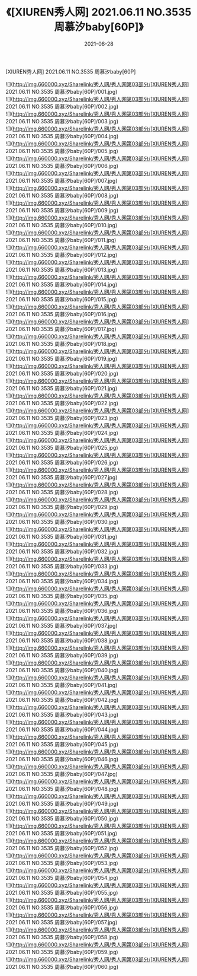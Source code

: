 ﻿---
layout: post
title:  《[XIUREN秀人网] 2021.06.11 NO.3535 周慕汐baby[60P]》
date:   2021-06-28
img: http://img.660000.xyz/Sharelink/秀人网/秀人网第03部分/[XIUREN秀人网] 2021.06.11 NO.3535 周慕汐baby[60P]/000.jpg
categories: [美女, 清纯, 唯美]
---

[XIUREN秀人网] 2021.06.11 NO.3535 周慕汐baby[60P]

  ![](http://img.660000.xyz/Sharelink/秀人网/秀人网第03部分/[XIUREN秀人网] 2021.06.11 NO.3535 周慕汐baby[60P]/001.jpg) <br> ![](http://img.660000.xyz/Sharelink/秀人网/秀人网第03部分/[XIUREN秀人网] 2021.06.11 NO.3535 周慕汐baby[60P]/002.jpg) <br> ![](http://img.660000.xyz/Sharelink/秀人网/秀人网第03部分/[XIUREN秀人网] 2021.06.11 NO.3535 周慕汐baby[60P]/003.jpg) <br> ![](http://img.660000.xyz/Sharelink/秀人网/秀人网第03部分/[XIUREN秀人网] 2021.06.11 NO.3535 周慕汐baby[60P]/004.jpg) <br> ![](http://img.660000.xyz/Sharelink/秀人网/秀人网第03部分/[XIUREN秀人网] 2021.06.11 NO.3535 周慕汐baby[60P]/005.jpg) <br> ![](http://img.660000.xyz/Sharelink/秀人网/秀人网第03部分/[XIUREN秀人网] 2021.06.11 NO.3535 周慕汐baby[60P]/006.jpg) <br> ![](http://img.660000.xyz/Sharelink/秀人网/秀人网第03部分/[XIUREN秀人网] 2021.06.11 NO.3535 周慕汐baby[60P]/007.jpg) <br> ![](http://img.660000.xyz/Sharelink/秀人网/秀人网第03部分/[XIUREN秀人网] 2021.06.11 NO.3535 周慕汐baby[60P]/008.jpg) <br> ![](http://img.660000.xyz/Sharelink/秀人网/秀人网第03部分/[XIUREN秀人网] 2021.06.11 NO.3535 周慕汐baby[60P]/009.jpg) <br> ![](http://img.660000.xyz/Sharelink/秀人网/秀人网第03部分/[XIUREN秀人网] 2021.06.11 NO.3535 周慕汐baby[60P]/010.jpg) <br> ![](http://img.660000.xyz/Sharelink/秀人网/秀人网第03部分/[XIUREN秀人网] 2021.06.11 NO.3535 周慕汐baby[60P]/011.jpg) <br> ![](http://img.660000.xyz/Sharelink/秀人网/秀人网第03部分/[XIUREN秀人网] 2021.06.11 NO.3535 周慕汐baby[60P]/012.jpg) <br> ![](http://img.660000.xyz/Sharelink/秀人网/秀人网第03部分/[XIUREN秀人网] 2021.06.11 NO.3535 周慕汐baby[60P]/013.jpg) <br> ![](http://img.660000.xyz/Sharelink/秀人网/秀人网第03部分/[XIUREN秀人网] 2021.06.11 NO.3535 周慕汐baby[60P]/014.jpg) <br> ![](http://img.660000.xyz/Sharelink/秀人网/秀人网第03部分/[XIUREN秀人网] 2021.06.11 NO.3535 周慕汐baby[60P]/015.jpg) <br> ![](http://img.660000.xyz/Sharelink/秀人网/秀人网第03部分/[XIUREN秀人网] 2021.06.11 NO.3535 周慕汐baby[60P]/016.jpg) <br> ![](http://img.660000.xyz/Sharelink/秀人网/秀人网第03部分/[XIUREN秀人网] 2021.06.11 NO.3535 周慕汐baby[60P]/017.jpg) <br> ![](http://img.660000.xyz/Sharelink/秀人网/秀人网第03部分/[XIUREN秀人网] 2021.06.11 NO.3535 周慕汐baby[60P]/018.jpg) <br> ![](http://img.660000.xyz/Sharelink/秀人网/秀人网第03部分/[XIUREN秀人网] 2021.06.11 NO.3535 周慕汐baby[60P]/019.jpg) <br> ![](http://img.660000.xyz/Sharelink/秀人网/秀人网第03部分/[XIUREN秀人网] 2021.06.11 NO.3535 周慕汐baby[60P]/020.jpg) <br> ![](http://img.660000.xyz/Sharelink/秀人网/秀人网第03部分/[XIUREN秀人网] 2021.06.11 NO.3535 周慕汐baby[60P]/021.jpg) <br> ![](http://img.660000.xyz/Sharelink/秀人网/秀人网第03部分/[XIUREN秀人网] 2021.06.11 NO.3535 周慕汐baby[60P]/022.jpg) <br> ![](http://img.660000.xyz/Sharelink/秀人网/秀人网第03部分/[XIUREN秀人网] 2021.06.11 NO.3535 周慕汐baby[60P]/023.jpg) <br> ![](http://img.660000.xyz/Sharelink/秀人网/秀人网第03部分/[XIUREN秀人网] 2021.06.11 NO.3535 周慕汐baby[60P]/024.jpg) <br> ![](http://img.660000.xyz/Sharelink/秀人网/秀人网第03部分/[XIUREN秀人网] 2021.06.11 NO.3535 周慕汐baby[60P]/025.jpg) <br> ![](http://img.660000.xyz/Sharelink/秀人网/秀人网第03部分/[XIUREN秀人网] 2021.06.11 NO.3535 周慕汐baby[60P]/026.jpg) <br> ![](http://img.660000.xyz/Sharelink/秀人网/秀人网第03部分/[XIUREN秀人网] 2021.06.11 NO.3535 周慕汐baby[60P]/027.jpg) <br> ![](http://img.660000.xyz/Sharelink/秀人网/秀人网第03部分/[XIUREN秀人网] 2021.06.11 NO.3535 周慕汐baby[60P]/028.jpg) <br> ![](http://img.660000.xyz/Sharelink/秀人网/秀人网第03部分/[XIUREN秀人网] 2021.06.11 NO.3535 周慕汐baby[60P]/029.jpg) <br> ![](http://img.660000.xyz/Sharelink/秀人网/秀人网第03部分/[XIUREN秀人网] 2021.06.11 NO.3535 周慕汐baby[60P]/030.jpg) <br> ![](http://img.660000.xyz/Sharelink/秀人网/秀人网第03部分/[XIUREN秀人网] 2021.06.11 NO.3535 周慕汐baby[60P]/031.jpg) <br> ![](http://img.660000.xyz/Sharelink/秀人网/秀人网第03部分/[XIUREN秀人网] 2021.06.11 NO.3535 周慕汐baby[60P]/032.jpg) <br> ![](http://img.660000.xyz/Sharelink/秀人网/秀人网第03部分/[XIUREN秀人网] 2021.06.11 NO.3535 周慕汐baby[60P]/033.jpg) <br> ![](http://img.660000.xyz/Sharelink/秀人网/秀人网第03部分/[XIUREN秀人网] 2021.06.11 NO.3535 周慕汐baby[60P]/034.jpg) <br> ![](http://img.660000.xyz/Sharelink/秀人网/秀人网第03部分/[XIUREN秀人网] 2021.06.11 NO.3535 周慕汐baby[60P]/035.jpg) <br> ![](http://img.660000.xyz/Sharelink/秀人网/秀人网第03部分/[XIUREN秀人网] 2021.06.11 NO.3535 周慕汐baby[60P]/036.jpg) <br> ![](http://img.660000.xyz/Sharelink/秀人网/秀人网第03部分/[XIUREN秀人网] 2021.06.11 NO.3535 周慕汐baby[60P]/037.jpg) <br> ![](http://img.660000.xyz/Sharelink/秀人网/秀人网第03部分/[XIUREN秀人网] 2021.06.11 NO.3535 周慕汐baby[60P]/038.jpg) <br> ![](http://img.660000.xyz/Sharelink/秀人网/秀人网第03部分/[XIUREN秀人网] 2021.06.11 NO.3535 周慕汐baby[60P]/039.jpg) <br> ![](http://img.660000.xyz/Sharelink/秀人网/秀人网第03部分/[XIUREN秀人网] 2021.06.11 NO.3535 周慕汐baby[60P]/040.jpg) <br> ![](http://img.660000.xyz/Sharelink/秀人网/秀人网第03部分/[XIUREN秀人网] 2021.06.11 NO.3535 周慕汐baby[60P]/041.jpg) <br> ![](http://img.660000.xyz/Sharelink/秀人网/秀人网第03部分/[XIUREN秀人网] 2021.06.11 NO.3535 周慕汐baby[60P]/042.jpg) <br> ![](http://img.660000.xyz/Sharelink/秀人网/秀人网第03部分/[XIUREN秀人网] 2021.06.11 NO.3535 周慕汐baby[60P]/043.jpg) <br> ![](http://img.660000.xyz/Sharelink/秀人网/秀人网第03部分/[XIUREN秀人网] 2021.06.11 NO.3535 周慕汐baby[60P]/044.jpg) <br> ![](http://img.660000.xyz/Sharelink/秀人网/秀人网第03部分/[XIUREN秀人网] 2021.06.11 NO.3535 周慕汐baby[60P]/045.jpg) <br> ![](http://img.660000.xyz/Sharelink/秀人网/秀人网第03部分/[XIUREN秀人网] 2021.06.11 NO.3535 周慕汐baby[60P]/046.jpg) <br> ![](http://img.660000.xyz/Sharelink/秀人网/秀人网第03部分/[XIUREN秀人网] 2021.06.11 NO.3535 周慕汐baby[60P]/047.jpg) <br> ![](http://img.660000.xyz/Sharelink/秀人网/秀人网第03部分/[XIUREN秀人网] 2021.06.11 NO.3535 周慕汐baby[60P]/048.jpg) <br> ![](http://img.660000.xyz/Sharelink/秀人网/秀人网第03部分/[XIUREN秀人网] 2021.06.11 NO.3535 周慕汐baby[60P]/049.jpg) <br> ![](http://img.660000.xyz/Sharelink/秀人网/秀人网第03部分/[XIUREN秀人网] 2021.06.11 NO.3535 周慕汐baby[60P]/050.jpg) <br> ![](http://img.660000.xyz/Sharelink/秀人网/秀人网第03部分/[XIUREN秀人网] 2021.06.11 NO.3535 周慕汐baby[60P]/051.jpg) <br> ![](http://img.660000.xyz/Sharelink/秀人网/秀人网第03部分/[XIUREN秀人网] 2021.06.11 NO.3535 周慕汐baby[60P]/052.jpg) <br> ![](http://img.660000.xyz/Sharelink/秀人网/秀人网第03部分/[XIUREN秀人网] 2021.06.11 NO.3535 周慕汐baby[60P]/053.jpg) <br> ![](http://img.660000.xyz/Sharelink/秀人网/秀人网第03部分/[XIUREN秀人网] 2021.06.11 NO.3535 周慕汐baby[60P]/054.jpg) <br> ![](http://img.660000.xyz/Sharelink/秀人网/秀人网第03部分/[XIUREN秀人网] 2021.06.11 NO.3535 周慕汐baby[60P]/055.jpg) <br> ![](http://img.660000.xyz/Sharelink/秀人网/秀人网第03部分/[XIUREN秀人网] 2021.06.11 NO.3535 周慕汐baby[60P]/056.jpg) <br> ![](http://img.660000.xyz/Sharelink/秀人网/秀人网第03部分/[XIUREN秀人网] 2021.06.11 NO.3535 周慕汐baby[60P]/057.jpg) <br> ![](http://img.660000.xyz/Sharelink/秀人网/秀人网第03部分/[XIUREN秀人网] 2021.06.11 NO.3535 周慕汐baby[60P]/058.jpg) <br> ![](http://img.660000.xyz/Sharelink/秀人网/秀人网第03部分/[XIUREN秀人网] 2021.06.11 NO.3535 周慕汐baby[60P]/059.jpg) <br> ![](http://img.660000.xyz/Sharelink/秀人网/秀人网第03部分/[XIUREN秀人网] 2021.06.11 NO.3535 周慕汐baby[60P]/060.jpg) <br>